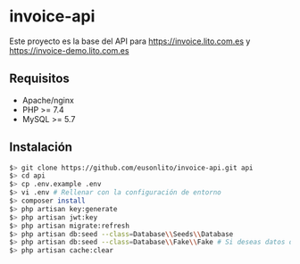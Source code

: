# invoice-api

Este proyecto es la base del API para https://invoice.lito.com.es y https://invoice-demo.lito.com.es

## Requisitos

* Apache/nginx
* PHP >= 7.4
* MySQL >= 5.7

## Instalación

```bash
$> git clone https://github.com/eusonlito/invoice-api.git api
$> cd api
$> cp .env.example .env
$> vi .env # Rellenar con la configuración de entorno
$> composer install
$> php artisan key:generate
$> php artisan jwt:key
$> php artisan migrate:refresh
$> php artisan db:seed --class=Database\\Seeds\\Database
$> php artisan db:seed --class=Database\\Fake\\Fake # Si deseas datos de prueba
$> php artisan cache:clear
```
